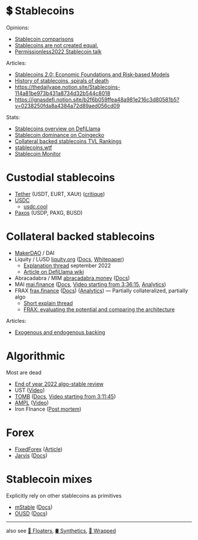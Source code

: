 # 💲 Stablecoins

Opinions:
- [Stablecoin comparisons](https://twitter.com/deathereum/status/1533733453761421312)
- [Stablecoins are not created equal.](https://twitter.com/thedefiedge/status/1527307665088516096)
- [Permissionless2022 Stablecoin talk](https://twitter.com/analyticalali/status/1526950382110375938)

Articles:
- [Stablecoins 2.0: Economic Foundations and Risk-based Models](https://arxiv.org/pdf/2006.12388.pdf#:~:text=In%20custodial%20stablecoins%2C%20custodians%20are,asset%20(e.g.%2C%20USD))
- [History of stablecoins, spirals of death](https://rainandcoffee.substack.com/p/hms-gyroscope)
- https://thedailyape.notion.site/Stablecoins-114a81be973b431a8734d32b544c8018
- https://ignasdefi.notion.site/b2f6b059ffea48a981e216c3d80581b5?v=0238250fda8a4384a72d89aed056cd09

Stats:
- [Stablecoins overview on DefiLlama](https://defillama.com/stablecoins)
- [Stablecoin dominance on Coingecko](https://www.coingecko.com/en/categories/stablecoins)
- [Collateral backed stablecoins TVL Rankings](https://defillama.com/protocols/CDP)
- [stablecoins.wtf](https://stablecoins.wtf/)
- [Stablecoin Monitor](https://dune.com/21shares_research/stablecoin-monitor)

# Custodial stablecoins
- [Tether](https://tether.to/) (USDT, EURT, XAUt) ([critique](https://www.youtube.com/watch?v=-whuXHSL1Pg))
- [USDC](https://www.centre.io/usdc)
	- [usdc.cool](https://usdc.cool/)
- [Paxos](https://paxos.com/) (USDP, PAXG, BUSD)

# Collateral backed stablecoins
- [MakerDAO](MakerDAO) / DAI 
- Liquity / LUSD [liquity.org](https://liquity.org/) ([Docs](https://docs.liquity.org/), [Whitepaper](https://docsend.com/view/bwiczmy))
	- [Explanation thread](https://twitter.com/FrogsAnon/status/1570499967923679232) september 2022
	- [Article on DefiLlama wiki](https://wiki.defillama.com/wiki/Liquity)
- Abracadabra / MIM [abracadabra.money](https://abracadabra.money/) ([Docs](https://docs.abracadabra.money/))
- MAI [mai.finance](https://mai.finance/) ([Docs](https://docs.mai.finance/), [Video starting from 3:36:15](https://www.youtube.com/watch?v=vKLbovJzmmA), [Analytics](https://cryptorisks.substack.com/p/asset-risk-assessment-qidao))
- FRAX [frax.finance](https://frax.finance/) ([Docs](https://docs.frax.finance/)) ([Analytics](https://cryptorisks.substack.com/p/asset-risk-assessment-frax-finance)) — Partially collateralized, partially algo
	- [Short explain thread](https://twitter.com/SalomonCrypto/status/1533619501366857728)
	- [FRAX: evaluating the potential and comparing the architecture](https://medium.com/stableunit/frax-evaluating-the-potential-and-comparing-the-architecture-a796f5845cec)

Articles:
- [Exogenous and endogenous backing](https://twitter.com/LucaProsperi/status/1534300190181580800)

# Algorithmic
Most are dead
- [End of year 2022 algo-stable review](https://twitter.com/DefiIgnas/status/1605475471495294976)
- UST ([Video](https://www.youtube.com/watch?v=KqpGMoYZMhY))
- [TOMB](https://tomb.finance/) ([Docs](https://docs.tomb.finance/), [Video starting from 3:11:45](https://www.youtube.com/watch?v=vKLbovJzmmA))
- [AMPL](https://ampleforth.org/) ([Video](https://www.youtube.com/watch?v=e-8yjmsshFg))
- Iron FInance ([Post mortem](https://rekt.news/iron-finance-rekt/))

# Forex
- [FixedForex](https://fixedforex.fi/) ([Article](https://andrecronje.medium.com/fair-launches-decentralized-collaboration-and-fixed-forex-ab327a2e4fc4))
- [Jarvis](https://jarvis.network/) ([Docs](https://learn.jarvis.network/))

# Stablecoin mixes
Explicitly rely on other stablecoins as primitives

- [mStable](http://mstable.org/) ([Docs](https://docs.mstable.org/))
- [OUSD](https://www.ousd.com/) ([Docs](https://docs.ousd.com/v/en/))

---

also see [🎈 Floaters](Floaters), [🛢️ Synthetics](Synthetics), [🍬 Wrapped](Wrapped)
